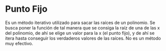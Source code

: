 

# Punto Fijo
 
Es un método iterativo utilizado para sacar las raíces de un polinomio. Se busca poner la función de tal manera que se consiga la raíz de una de las x del polinomio, de ahí se elige un valor para la x (el punto fijo), y de ahí se itera hasta conseguir los verdaderos valores de las raíces. No es un método muy efectivo.


<!--stackedit_data:
eyJoaXN0b3J5IjpbLTkyNjcyODU3NiwtMTQ1OTY5MTI0MF19
-->